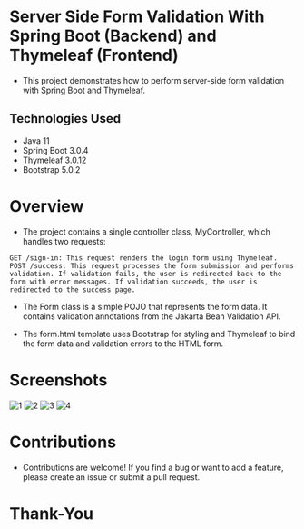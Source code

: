 # Server Side Form Validation With Spring Boot (Backend) and Thymeleaf (Frontend)
- This project demonstrates how to perform server-side form validation with Spring Boot and Thymeleaf.

## Technologies Used
- Java 11
- Spring Boot 3.0.4
- Thymeleaf 3.0.12
- Bootstrap 5.0.2

# Overview
- The project contains a single controller class, MyController, which handles two requests:

```
GET /sign-in: This request renders the login form using Thymeleaf.
POST /success: This request processes the form submission and performs validation. If validation fails, the user is redirected back to the form with error messages. If validation succeeds, the user is redirected to the success page.
```

- The Form class is a simple POJO that represents the form data. It contains validation annotations from the Jakarta Bean Validation API.

- The form.html template uses Bootstrap for styling and Thymeleaf to bind the form data and validation errors to the HTML form.

# Screenshots

![1](https://user-images.githubusercontent.com/36689521/225265500-f144e798-1129-476d-aa50-f6a19f7a4020.png)
![2](https://user-images.githubusercontent.com/36689521/225265548-49ba219f-1426-4be7-8d82-16d55d0d5f39.png)
![3](https://user-images.githubusercontent.com/36689521/225265676-3bf25175-fc7a-45b3-86ed-e148d0b38497.png)
![4](https://user-images.githubusercontent.com/36689521/225265709-dbd73b74-eb91-416f-86fb-1120af92b263.png)

# Contributions
- Contributions are welcome! If you find a bug or want to add a feature, please create an issue or submit a pull request.

# Thank-You
